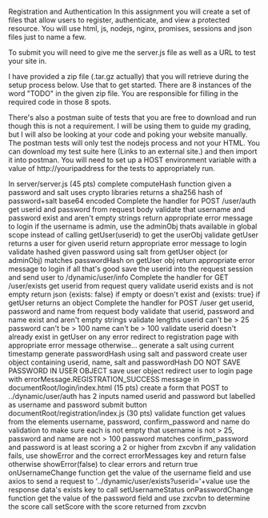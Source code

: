 Registration and Authentication
In this assignment you will create a set of files that allow users to register, authenticate, and view a protected resource.  You will use html, js, nodejs, nginx, promises, sessions and json files just to name a few.

To submit you will need to give me the server.js file as well as a URL to test your site in.  

I have provided a zip file (.tar.gz actually) that you will retrieve during the setup process below.  Use that to get started.  There are 8 instances of the word "TODO" in the given zip file. You are responsible for filling in the required code in those 8 spots.  

There's also a postman suite of tests that you are free to download and run though this is not a requirement.  I will be using them to guide my grading, but I will also be looking at your code and poking your website manually.  The postman tests will only test the nodejs process and not your HTML.  You can download my test suite here (Links to an external site.) and then import it into postman.  You will need to set up a HOST environment variable with a value of http://youripaddress for the tests to appropriately run.

In server/server.js (45 pts)
complete computeHash function
given a password and salt uses crypto libraries returns a sha256 hash of password+salt base64 encoded
Complete the handler for POST /user/auth
get userid and password from request body
validate that username and password exist and aren't empty strings
return appropriate error message to login
if the username is admin, use the adminObj thats available in global scope instead of calling getUser(userid) to get the userObj
validate getUser returns a user for given userid
return appropriate error message to login
validate hashed given password using salt from getUser object (or adminObj) matches passwordHash on getUser obj
return appropriate error message to login
if all that's good save the userid into the request session and send user to /dynamic/user/info
Complete the handler for GET /user/exists
get userid from request query
validate userid exists and is not empty
return json {exists: false} if empty or doesn't exist and {exists: true} if getUser returns an object
Complete the handler for POST /user
get userid, password and name from request body
validate that userid, password and name exist and aren't empty strings
validate lengths
userid can't be > 25
password can't be > 100
name can't be > 100
validate userid doesn't already exist in getUser
on any error redirect to registration page with appropriate error message
otherwise...
generate a salt using current timestamp
generate passwordHash using salt and password
create user object containing userid, name, salt and passwordHash
DO NOT SAVE PASSWORD IN USER OBJECT
save user object
redirect user to login page with errorMessage.REGISTRATION_SUCCESS message
in documentRoot/login/index.html (15 pts)
create a form that
POST to ../dynamic/user/auth
has 2 inputs named userid and password but labelled as username and password
submit button
documentRoot/registration/index.js (30 pts)
validate function
get values from the elements username, password, confirm_password and name
do validation to make sure each is not empty
that username is not > 25, password and name are not > 100
password matches confirm_password
and password is at least scoring a 2 or higher from zxcvbn
if any validation fails, use showError and the correct errorMessages key and return false
otherwise showError(false) to clear errors and return true
onUsernameChange function
get the value of the username field and use axios to send a request to '../dynamic/user/exists?userid='+value
use the response data's exists key to call setUsernameStatus
onPasswordChange function
get the value of the password field and use zxcvbn to determine the score
call setScore with the score returned from zxcvbn
